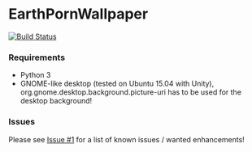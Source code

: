 # EarthPornWallpaper

[![Build Status](https://travis-ci.org/z3ntu/EarthPornWallpaper.svg?branch=master)](https://travis-ci.org/z3ntu/EarthPornWallpaper)

### Requirements

- Python 3
- GNOME-like desktop (tested on Ubuntu 15.04 with Unity), org.gnome.desktop.background.picture-uri has to be used for the desktop background!

### Issues
Please see [Issue #1](https://github.com/z3ntu/EarthPornWallpaper/issues/1) for a list of known issues / wanted enhancements!
